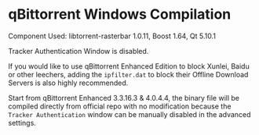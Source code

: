 # qBittorrent Windows Compilation

Component Used: libtorrent-rasterbar 1.0.11, Boost 1.64, Qt 5.10.1

Tracker Authentication Window is disabled.

If you would like to use qBittorrent Enhanced Edition to block Xunlei, Baidu or other leechers, adding the `ipfilter.dat` to block their Offline Download Servers is also highly recommended.

Start from qBittorrent Enhanced 3.3.16.3 & 4.0.4.4, the binary file will be compiled directly from official repo with no modification because the `Tracker Authentication` window can be manually disabled in the advanced settings.